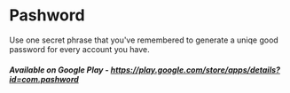 # Pashword
Use one secret phrase that you've remembered to generate a uniqe good password for every account you have.
##### Available on Google Play - https://play.google.com/store/apps/details?id=com.pashword
